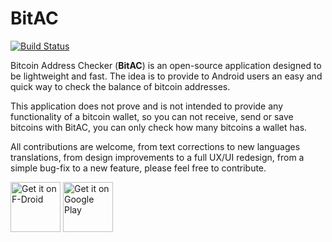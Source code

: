 # BitAC

[![Build Status](https://app.bitrise.io/app/89337afd9c647957/status.svg?token=oxMgLbe1ic0UbR0k1AnQ_w&branch=master)](https://app.bitrise.io/app/89337afd9c647957)

Bitcoin Address Checker (**BitAC**) is an open-source application designed to be lightweight and fast. The idea is to provide to Android users an easy and quick way to check the balance of bitcoin addresses.

This application does not prove and is not intended to provide any functionality of a bitcoin wallet, so you can not receive, send or save bitcoins with BitAC, you can only check how many bitcoins a wallet has.

All contributions are welcome, from text corrections to new languages translations, from design improvements to a full UX/UI redesign, from a simple bug-fix to a new feature, please feel free to contribute.

[<img src="https://fdroid.gitlab.io/artwork/badge/get-it-on.png"
     alt="Get it on F-Droid"
     height="80">](https://f-droid.org/packages/ademar.bitac/)
[<img src="https://play.google.com/intl/en_us/badges/images/generic/en-play-badge.png"
     alt="Get it on Google Play"
     height="80">](https://play.google.com/store/apps/details?id=ademar.bitac)
